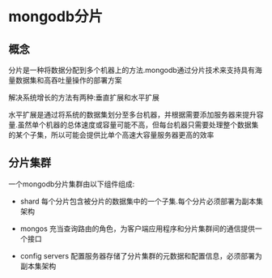 <!--
 * @Author: lizhiyuan
 * @Date: 2020-11-25 10:42:52
 * @LastEditors: lizhiyuan
 * @LastEditTime: 2020-11-25 14:44:45
-->
# mongodb分片

## 概念

分片是一种将数据分配到多个机器上的方法.mongodb通过分片技术来支持具有海量数据集和高吞吐量操作的部署方案

解决系统增长的方法有两种:垂直扩展和水平扩展

水平扩展是通过将系统的数据集划分至多台机器，并根据需要添加服务器来提升容量.虽然单个机器的总体速度或容量可能不高，但每台机器只需要处理整个数据集的某个子集，所以可能会提供比单个高速大容量服务器更高的效率


## 分片集群

一个mongodb分片集群由以下组件组成:

- shard 每个分片包含被分片的数据集中的一个子集.每个分片必须部署为副本集架构

- mongos 充当查询路由的角色，为客户端应用程序和分片集群间的通信提供一个接口

- config servers 配置服务器存储了分片集群的元数据和配置信息，必须部署为副本集架构




